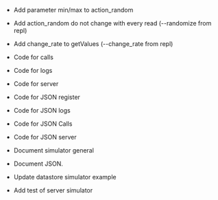 - Add parameter min/max to action_random
- Add action_random do not change with every read (--randomize from repl)
- Add change_rate to getValues (--change_rate from repl)

- Code for calls
- Code for logs
- Code for server

- Code for JSON register
- Code for JSON logs
- Code for JSON Calls
- Code for JSON server

- Document simulator general
- Document JSON.

- Update datastore simulator example

- Add test of server simulator
